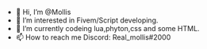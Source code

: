 - 👋 Hi, I’m @Mollis
- 👀 I’m interested in Fivem/Script developing.
- 🌱 I’m currently codeing lua,phyton,css and some HTML.
- 📫 How to reach me Discord: Real_mollis#2000

